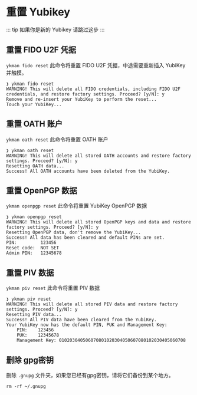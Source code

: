 # 重置 Yubikey
::: tip
如果你是新的 Yubikey 请跳过这步
:::

## 重置 FIDO U2F 凭据
`ykman fido reset` 此命令将重置 FIDO U2F 凭据，中途需要重新插入 YubiKey 并触摸。
```
❯ ykman fido reset
WARNING! This will delete all FIDO credentials, including FIDO U2F credentials, and restore factory settings. Proceed? [y/N]: y
Remove and re-insert your YubiKey to perform the reset...
Touch your YubiKey...
```

## 重置 OATH 账户
`ykman oath reset` 此命令将重置 OATH 账户
```
❯ ykman oath reset
WARNING! This will delete all stored OATH accounts and restore factory settings. Proceed? [y/N]: y
Resetting OATH data...
Success! All OATH accounts have been deleted from the YubiKey.
```

## 重置 OpenPGP 数据
`ykman openpgp reset` 此命令将重置 YubiKey OpenPGP 数据
```
❯ ykman openpgp reset
WARNING! This will delete all stored OpenPGP keys and data and restore factory settings. Proceed? [y/N]: y
Resetting OpenPGP data, don't remove the YubiKey...
Success! All data has been cleared and default PINs are set.
PIN:         123456
Reset code:  NOT SET
Admin PIN:   12345678
```

## 重置 PIV 数据
`ykman piv reset` 此命令将重置 PIV 数据
```
❯ ykman piv reset
WARNING! This will delete all stored PIV data and restore factory settings. Proceed? [y/N]: y
Resetting PIV data...
Success! All PIV data have been cleared from the YubiKey.
Your YubiKey now has the default PIN, PUK and Management Key:
	PIN:	123456
	PUK:	12345678
	Management Key:	010203040506070801020304050607080102030405060708
```

## 删除 gpg密钥
删除 `.gnupg` 文件夹，如果您已经有gpg密钥，请将它们备份到某个地方。
```
rm -rf ~/.gnupg
```
